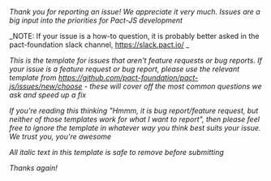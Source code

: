 _Thank you for reporting an issue! We appreciate it very much. Issues are a big input into the priorities for Pact-JS development_

_NOTE: If your issue is a how-to question, it is probably better asked in the pact-foundation slack channel, https://slack.pact.io/ _

_This is the template for issues that aren't feature requests or bug reports. If your issue is a feature request or bug report, please use the relevant template from https://github.com/pact-foundation/pact-js/issues/new/choose - these will cover off the most common questions we ask and speed up a fix_

_If you're reading this thinking "Hmmm, it is bug report/feature request, but neither of those templates work for what I want to report", then please feel free to ignore the template in whatever way you think best suits your issue. We trust you, you're awesome_

_All italic text in this template is safe to remove before submitting_

_Thanks again!_
